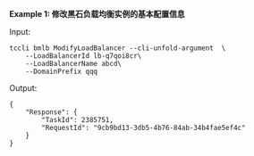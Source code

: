 **Example 1: 修改黑石负载均衡实例的基本配置信息**



Input: 

```
tccli bmlb ModifyLoadBalancer --cli-unfold-argument  \
    --LoadBalancerId lb-q7qoi8cr\
    --LoadBalancerName abcd\
    --DomainPrefix qqq
```

Output: 
```
{
    "Response": {
        "TaskId": 2385751,
        "RequestId": "9cb9bd13-3db5-4b76-84ab-34b4fae5ef4c"
    }
}
```

